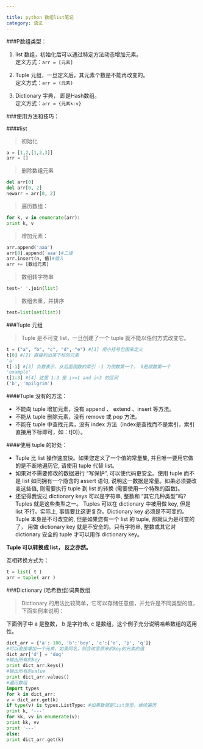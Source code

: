 ```yaml
---

title: python 数组list笔记
category: 语法
---
```


###P数组类型：

1. list 数组，初始化后可以通过特定方法动态增加元素。<br>
定义方式：`arr = [元素]`

2. Tuple 元组，一旦定义后，其元素个数是不能再改变的。<br>
定义方式：`arr = (元素)`

3. Dictionary 字典， 即是Hash数组。<br>
定义方式：`arr = {元素k:v}`

###使用方法和技巧：

####list

> 初始化

```py
a = [1,2,[1,2,3]]
arr = []
```

> 删除数组元素

```py
del arr[0]
del arr[0, 2]
newarr = arr[0, 2]
```

> 遍历数组：

```py
for k, v in enumerate(arr):
print k, v
```

> 增加元素：

```py
arr.append('aaa')
arr[0].append('aaa')#二维
arr.insert(n, 值)#插入
arr += [数组元素]
```

> 数组转字符串

```py
test=' '.join(list)
```

> 数组去重，并排序

```py
test=list(set(list))
```

###Tuple 元组

> Tuple 是不可变 list，一旦创建了一个 tuple 就不能以任何方式改变它。

```py
t = ("a", "b", "c", "d", "e") #[1] 用小括号包围来定义
t[0] #[2] 直接列出某下标的元素
'a'
t[-1] #[3] 负数表示，从后面倒数的索引 -1 为倒数第一个， 0是顺数第一个
'example'
t[1:3] #[4] 这里 1:3 是 i>=1 and i<3 的区间
('b', 'mpilgrim')
```

####Tuple 没有的方法：
+ 不能向 tuple 增加元素，没有 append 、 extend 、insert 等方法。
+ 不能从 tuple 删除元素，没有 remove 或 pop 方法。
+ 不能在 tuple 中查找元素，没有 index 方法（index是查找而不是索引，索引直接用下标即可，如：t[0]）。

####使用 tuple 的好处：

+ Tuple 比 list 操作速度快。如果您定义了一个值的常量集, 并且唯一要用它做的是不断地遍历它, 请使用 tuple 代替 list。
+ 如果对不需要修改的数据进行 “写保护”, 可以使代码更安全。使用 tuple 而不是 list 如同拥有一个隐含的 assert 语句, 说明这一数据是常量。如果必须要改变这些值, 则需要执行 tuple 到 list 的转换 (需要使用一个特殊的函数)。
+ 还记得我说过 dictionary keys 可以是字符串, 整数和 “其它几种类型”吗? Tuples 就是这些类型之一。 Tuples 可以在 dictionary 中被用做 key, 但是 list 不行。实际上, 事情要比这更复杂。Dictionary key 必须是不可变的。Tuple 本身是不可改变的, 但是如果您有一个 list 的 tuple, 那就认为是可变的了， 用做 dictionary key 就是不安全的。只有字符串, 整数或其它对 dictionary 安全的 tuple 才可以用作 dictionary key。

__Tuple 可以转换成 list， 反之亦然。__

互相转换方式为：

```py
t = list( t )
arr = tuple( arr )
```

###Dictionary (哈希数组)词典数组

> Dictionary 的用法比较简单，它可以存储任意值，并允许是不同类型的值，下面实例来说明：

下面例子中 a 是整数， b 是字符串, c 是数组，这个例子充分说明哈希数组的适用性。

```py
dict_arr = {'a': 100, 'b':'boy', 'c':['o', 'p', 'q']}
#可以直接增加一个元素，如果同名，则会改变原来的key的元素的值
dict_arr['d'] = 'dog'
#输出所有的key
print dict_arr.keys()
#输出所有的value
print dict_arr.values()
#遍历数组
import types
for k in dict_arr:
v = dict_arr.get(k)
if type(v) is types.ListType: #如果数据是list类型，继续遍历
print k, '---'
for kk, vv in enumerate(v):
print kk, vv
print '---'
else:
print dict_arr.get(k)
```
